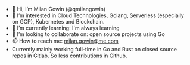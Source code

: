 - 👋 Hi, I’m Milan Gowin (@qmilangowin)
- 👀 I’m interested in Cloud Technologies, Golang, Serverless (especially on GCP), Kubernetes and Blockchain.
- 🌱 I’m currently learning: I'm always learning
- 💞️ I’m looking to collaborate on: open source projects using Go
- 📫 How to reach me: milan.gowin@me.com
- Currently mainly working full-time in Go and Rust on closed source repos in Gitlab. So less contributions in Github.

<!---
qmilangowin/qmilangowin is a ✨ special ✨ repository because its `README.md` (this file) appears on your GitHub profile.
You can click the Preview link to take a look at your changes.
--->
